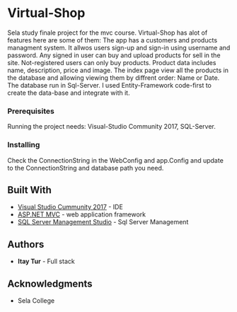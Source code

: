 
# Virtual-Shop

Sela study finale project for the mvc course. Virtual-Shop has alot of features here are some of them:
The app has a customers and products managment system. It allwos users sign-up
and sign-in using username and password. Any signed in user can buy and upload products for sell in the site. 
Not-registered users can only buy products.
Product data includes name, description, price and image.
The index page view all the products in the database and allowing viewing them by diffrent order: Name or Date.
The database run in Sql-Server. I used Entity-Framework code-first to create the data-base and integrate with it.



### Prerequisites

Running the project needs: Visual-Studio Community 2017, SQL-Server.


### Installing

Check the ConnectionString in the WebConfig and app.Config and update to the ConnectionString and database path you need.


## Built With

* [Visual Studio Cummunity 2017](https://visualstudio.microsoft.com/downloads/) - IDE
* [ASP.NET MVC](https://www.asp.net/mvc) - web application framework
* [SQL Server Management Studio](https://docs.microsoft.com/en-us/sql/ssms/download-sql-server-management-studio-ssms?view=sql-server-2017) - Sql Server Management


## Authors

* **Itay Tur** - Full stack


## Acknowledgments

* Sela College
